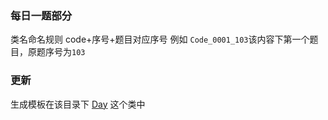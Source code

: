 ### 每日一题部分

类名命名规则
code+序号+题目对应序号
例如 `Code_0001_103`该内容下第一个题目，原题序号为`103`


### 更新

生成模板在该目录下 [Day](./Day.java) 这个类中